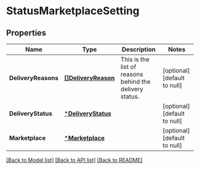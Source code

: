 # StatusMarketplaceSetting

## Properties
Name | Type | Description | Notes
------------ | ------------- | ------------- | -------------
**DeliveryReasons** | [**[]DeliveryReason**](DeliveryReason.md) | This is the list of reasons behind the delivery status. | [optional] [default to null]
**DeliveryStatus** | [***DeliveryStatus**](DeliveryStatus.md) |  | [optional] [default to null]
**Marketplace** | [***Marketplace**](Marketplace.md) |  | [optional] [default to null]

[[Back to Model list]](../README.md#documentation-for-models) [[Back to API list]](../README.md#documentation-for-api-endpoints) [[Back to README]](../README.md)

